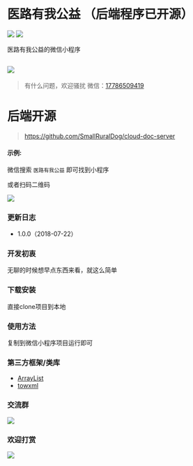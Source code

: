 
# 医路有我公益 （后端程序已开源）
![](https://img.shields.io/badge/%E7%89%88%E6%9C%AC-1.0.1-red.svg)
![](https://img.shields.io/badge/%E6%9B%B4%E6%96%B0%E6%97%A5%E6%9C%9F-2018.07.22-blue.svg)

医路有我公益的微信小程序

 ![](http://otbx7z2z0.bkt.clouddn.com/cloud-doc-logo.jpg_120x120.jpg)
-------------

> 有什么问题，欢迎骚扰
微信：[17786509419]()  

# 后端开源
>https://github.com/SmallRuralDog/cloud-doc-server


#### 示例:  
微信搜索 `医路有我公益` 即可找到小程序

或者扫码二维码

 ![](http://otbx7z2z0.bkt.clouddn.com/gh_52a837af05b4_860.jpg!300w)

### 更新日志
- 1.0.0（2018-07-22）


### 开发初衷
无聊的时候想早点东西来看，就这么简单


### 下载安装
直接clone项目到本地

### 使用方法
复制到微信小程序项目运行即可 

### 第三方框架/类库

-  [ArrayList](https://github.com/w3c-king/ArrayList)
-  [towxml](https://github.com/sbfkcel/towxml)

### 交流群

![](http://p3gpdooy4.bkt.clouddn.com/云档开源交流群群二维码.png)

### 欢迎打赏
![](http://otbx7z2z0.bkt.clouddn.com/20170818172555.jpg!300w)
